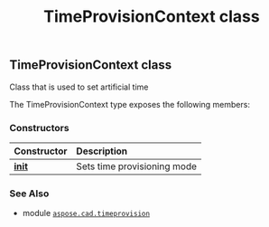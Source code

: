 ﻿---
title: TimeProvisionContext class
second_title: Aspose.CAD for Python via .NET API References
description: 
type: docs
weight: 10
url: /python-net/aspose.cad.timeprovision/timeprovisioncontext/
is_root: false
---

## TimeProvisionContext class

Class that is used to set artificial time



The TimeProvisionContext type exposes the following members:

### Constructors
| Constructor | Description |
| :- | :- |
| [__init__](/cad/python-net/aspose.cad.timeprovision/timeprovisioncontext/__init__/#DateTime-aspose.cad.timeprovision.TimeProvisionType) | Sets time provisioning mode |



### See Also
* module [`aspose.cad.timeprovision`](..)
